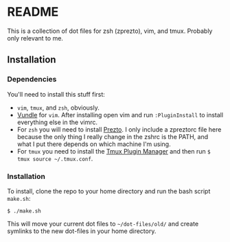 # README

This is a collection of dot files for zsh (zprezto), vim, and tmux. Probably only relevant to me.

## Installation

### Dependencies

You'll need to install this stuff first:

* `vim`, `tmux`, and `zsh`, obviously.
* [Vundle](https://github.com/VundleVim/Vundle.vim) for `vim`. After installing open vim and run `:PluginInstall` to install everything else in the vimrc.
* For `zsh` you will need to install [Prezto](https://github.com/sorin-ionescu/prezto). I only include a zpreztorc file here because the only thing I really change in the zshrc is the PATH, and what I put there depends on which machine I'm using.
* For `tmux` you need to install the [Tmux Plugin Manager](https://github.com/tmux-plugins/tpm) and then run `$ tmux source ~/.tmux.conf`.

### Installation
To install, clone the repo to your home directory and run the bash script `make.sh`:

```
$ ./make.sh
```

This will move your current dot files to `~/dot-files/old/` and create symlinks to the new dot-files in your home directory.
